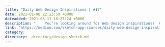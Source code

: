 ```yaml
---
title: "Daily Web Design Inspirations | #17"
date: 2021-01-08 22:23:50 +0000
dateadded: 2021-03-11 16:27:24 +0000
description: "    You’re looking around for Web design inspirations?  Continue reading on Design + Sketch »  "
link: "https://medium.com/sketch-app-sources/daily-web-design-inspirations-17-f060e7ca2412?source=rss----d23119b14977---4"
category:
directory: _directory/design-sketch.md
---
```

